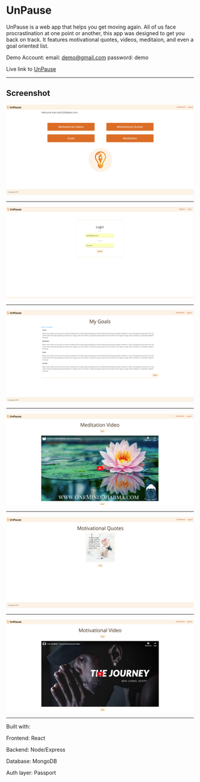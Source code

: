 # UnPause
 
 UnPause is a web app that helps you get moving again. All of us face procrastination at one point or another, this app was designed to get you back on track. It features motivational quotes, videos, meditaion, and even a goal oriented list. 
 
 Demo Account:
 email: demo@gmail.com
 password: demo
 
 
 Live link to [UnPause](https://vast-tundra-61543.herokuapp.com/)
 
 __________________________________________________________________________________________________________________________________________


## Screenshot


![Dashboard](https://github.com/esokoletsky/UnPause/blob/master/client/public/img/Dashboard.PNG)


__________________________________________________________________________________________________________________________________________



![Login](https://github.com/esokoletsky/UnPause/blob/master/client/public/img/Login.PNG)


__________________________________________________________________________________________________________________________________________



![Goals](https://github.com/esokoletsky/UnPause/blob/master/client/public/img/Goals.PNG)


__________________________________________________________________________________________________________________________________________



![Meditaion Video](https://github.com/esokoletsky/UnPause/blob/master/client/public/img/Meditation-Video.PNG)


__________________________________________________________________________________________________________________________________________



![Motivational Quotes](https://github.com/esokoletsky/UnPause/blob/master/client/public/img/Motivational-Quotes.PNG)


__________________________________________________________________________________________________________________________________________



![Motivational Video](https://github.com/esokoletsky/UnPause/blob/master/client/public/img/Motivational-Video.PNG)


__________________________________________________________________________________________________________________________________________
Built with:

Frontend: React

Backend: Node/Express

Database: MongoDB

Auth layer: Passport
